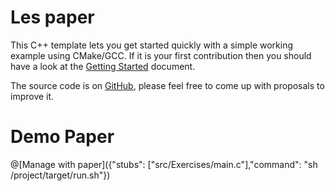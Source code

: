 # Les paper
This C++ template lets you get started quickly with a simple working example using CMake/GCC. If it is your first contribution then you should have a look at the [Getting Started](https://tech.io/doc/getting-started-create-playground) document.


The source code is on [GitHub](https://github.com/TechDotIO/cpp-template), please feel free to come up with proposals to improve it.

# Demo Paper

@[Manage with paper]({"stubs": ["src/Exercises/main.c"],"command": "sh /project/target/run.sh"})
